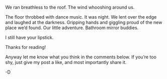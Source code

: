 We ran breathless to the roof. The wind whooshing around us.

The floor throbbed with dance music. It was night. We lent over the edge and laughed at the darkness. Gripping hands and giggling proud of the new place we’d found. Our little adventure. Bathroom mirror buddies.

I still have your lipstick.

Thanks for reading!

Anyway let me know what you think in the comments below. If you’re too shy, just give my post a like, and most importantly share it.

-D